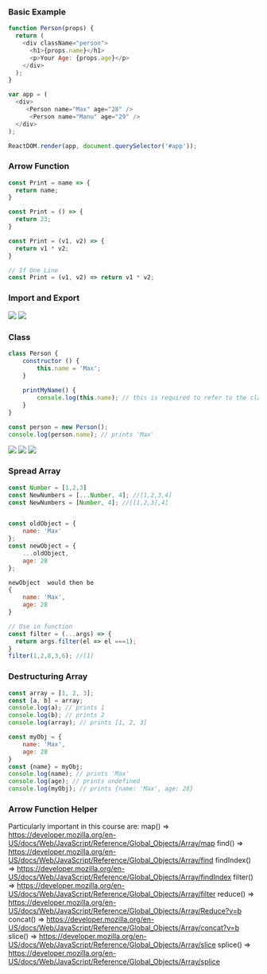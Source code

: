 ### Basic Example

```javascript
function Person(props) {
  return (
    <div className="person">
      <h1>{props.name}</h1>
      <p>Your Age: {props.age}</p>
    </div>
  );
}

var app = (
  <div>
     <Person name="Max" age="28" />
      <Person name="Manu" age="29" />
  </div>
);

ReactDOM.render(app, document.querySelector('#app'));
```


### Arrow Function

```javascript
const Print = name => {
  return name;
}

const Print = () => {
  return 23;
}

const Print = (v1, v2) => {
  return v1 * v2;
}

// If One Line
const Print = (v1, v2) => return v1 * v2;
```


### Import and Export

<img src="https://raw.githubusercontent.com/mehrshaddarzi/javascript/master/ReactJs/Images/export-import-1.jpg">
<img src="https://raw.githubusercontent.com/mehrshaddarzi/javascript/master/ReactJs/Images/export-import-2.jpg">


### Class

```javascript
class Person {
    constructor () {
        this.name = 'Max';
    }
    
    printMyName() {
        console.log(this.name); // this is required to refer to the class!
    }
}

const person = new Person();
console.log(person.name); // prints 'Max'
```

<img src="https://raw.githubusercontent.com/mehrshaddarzi/javascript/master/ReactJs/Images/class-1.JPG">
<img src="https://raw.githubusercontent.com/mehrshaddarzi/javascript/master/ReactJs/Images/class-2-es7.JPG">
<img src="https://raw.githubusercontent.com/mehrshaddarzi/javascript/master/ReactJs/Images/class-3-es5.JPG">


### Spread Array

```javascript
const Number = [1,2,3]
const NewNumbers = [...Number, 4]; //[1,2,3,4]
const NewNumbers = [Number, 4]; //[[1,2,3],4]


const oldObject = {
    name: 'Max'
};
const newObject = {
    ...oldObject,
    age: 28
};

newObject  would then be
{
    name: 'Max',
    age: 28
}

// Use in function
const filter = (...args) => {
  return args.filter(el => el ===1);
}
filter(1,2,8,3,6); //[1]
```

### Destructuring Array

```javascript
const array = [1, 2, 3];
const [a, b] = array;
console.log(a); // prints 1
console.log(b); // prints 2
console.log(array); // prints [1, 2, 3]

const myObj = {
    name: 'Max',
    age: 28
}
const {name} = myObj;
console.log(name); // prints 'Max'
console.log(age); // prints undefined
console.log(myObj); // prints {name: 'Max', age: 28}
```

### Arrow Function Helper

Particularly important in this course are:
map()  => https://developer.mozilla.org/en-US/docs/Web/JavaScript/Reference/Global_Objects/Array/map
find()  => https://developer.mozilla.org/en-US/docs/Web/JavaScript/Reference/Global_Objects/Array/find
findIndex()  => https://developer.mozilla.org/en-US/docs/Web/JavaScript/Reference/Global_Objects/Array/findIndex
filter()  => https://developer.mozilla.org/en-US/docs/Web/JavaScript/Reference/Global_Objects/Array/filter
reduce()  => https://developer.mozilla.org/en-US/docs/Web/JavaScript/Reference/Global_Objects/Array/Reduce?v=b
concat()  => https://developer.mozilla.org/en-US/docs/Web/JavaScript/Reference/Global_Objects/Array/concat?v=b
slice()  => https://developer.mozilla.org/en-US/docs/Web/JavaScript/Reference/Global_Objects/Array/slice
splice()  => https://developer.mozilla.org/en-US/docs/Web/JavaScript/Reference/Global_Objects/Array/splice
